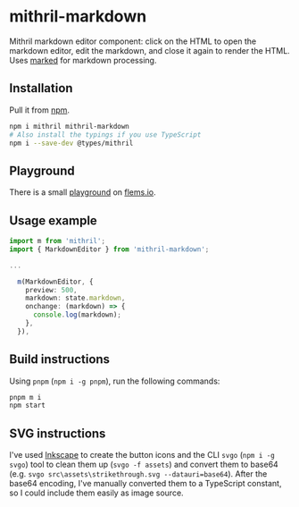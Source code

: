 # mithril-markdown

Mithril markdown editor component: click on the HTML to open the markdown editor, edit the markdown, and close it again to render the HTML. Uses [marked](https://www.npmjs.com/package/marked) for markdown processing.

## Installation

Pull it from [npm](https://www.npmjs.com/package/mithril-markdown).

```bash
npm i mithril mithril-markdown
# Also install the typings if you use TypeScript
npm i --save-dev @types/mithril
```

## Playground

There is a small [playground](xxx) on [flems.io](https://flems.io).

## Usage example

```ts
import m from 'mithril';
import { MarkdownEditor } from 'mithril-markdown';

...

  m(MarkdownEditor, {
    preview: 500,
    markdown: state.markdown,
    onchange: (markdown) => {
      console.log(markdown);
    },
  }),

```

## Build instructions

Using `pnpm` (`npm i -g pnpm`), run the following commands:

```bash
pnpm m i
npm start
```

## SVG instructions

I've used [Inkscape](http://inkscape.org) to create the button icons and the CLI `svgo` (`npm i -g svgo`) tool to clean them up (`svgo -f assets`) and convert them to base64 (e.g. `svgo src\assets\strikethrough.svg --datauri=base64`). After the base64 encoding, I've manually converted them to a TypeScript constant, so I could include them easily as image source.